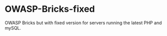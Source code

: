 # OWASP-Bricks-fixed
OWASP Bricks but with fixed version for servers running the latest PHP and mySQL.
